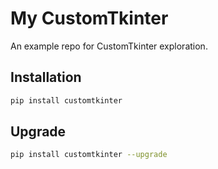# My CustomTkinter

An example repo for CustomTkinter exploration.

## Installation

```bash
pip install customtkinter
```

## Upgrade

```bash
pip install customtkinter --upgrade
```


